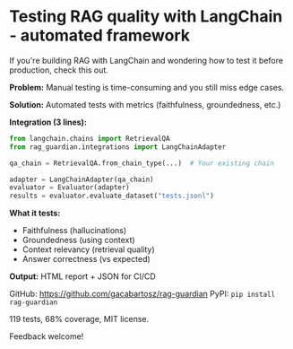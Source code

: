 # Testing RAG quality with LangChain - automated framework

If you're building RAG with LangChain and wondering how to test it before production, check this out.

**Problem:** Manual testing is time-consuming and you still miss edge cases.

**Solution:** Automated tests with metrics (faithfulness, groundedness, etc.)

**Integration (3 lines):**

```python
from langchain.chains import RetrievalQA
from rag_guardian.integrations import LangChainAdapter

qa_chain = RetrievalQA.from_chain_type(...)  # Your existing chain

adapter = LangChainAdapter(qa_chain)
evaluator = Evaluator(adapter)
results = evaluator.evaluate_dataset("tests.jsonl")
```

**What it tests:**

- Faithfulness (hallucinations)
- Groundedness (using context)
- Context relevancy (retrieval quality)
- Answer correctness (vs expected)

**Output:** HTML report + JSON for CI/CD

GitHub: https://github.com/gacabartosz/rag-guardian
PyPI: `pip install rag-guardian`

119 tests, 68% coverage, MIT license.

Feedback welcome!
